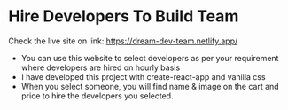 # Hire Developers To Build Team

Check the live site on link: https://dream-dev-team.netlify.app/

- You can use this website to select developers as per your requirement where developers are hired on hourly basis
- I have developed this project with create-react-app and vanilla css
- When you select someone, you will find name & image on the cart and price to hire the developers you selected.
